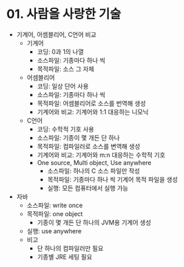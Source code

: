 # 01. 사람을 사랑한 기술

- 기계어, 어셈블리어, C언어 비교
    - 기계어
        - 코딩: 0과 1의 나열
        - 소스파일: 기종마다 하나 씩
        - 목적파일: 소스 그 자체
    - 어셈블리어
        - 코딩: 일상 단어 사용
        - 소스파일: 기종마다 하나 씩
        - 목적파일: 어셈블리어로 소스를 번역해 생성
        - 기계어와 비교: 기계어와 1:1 대응하는 니모닉
    - C언어
        - 코딩: 수학적 기호 사용
        - 소스파일: 기종이 몇 개든 단 하나
        - 목적파일: 컴파일러로 소스를 변역해 생성
        - 기계어와 비교: 기계어와 m:n 대응하는 수학적 기호
        - One source, Multi object, Use anywhere
            - 소스파일: 하나의 C 소스 파일만 작성
            - 목적파일: 기종마다 하나 씩 기계어 목적 파일을 생성
            - 실행: 모든 컴퓨터에서 실행 가능
- 자바
    - 소스파일: write once
    - 목적파일: one object
        - 기종이 몇 개든 단 하나의 JVM용 기계어 생성
    - 실행: use anywhere
    - 비고
        - 단 하나의 컴파일러만 필요
        - 기종별 JRE 세팅 필요